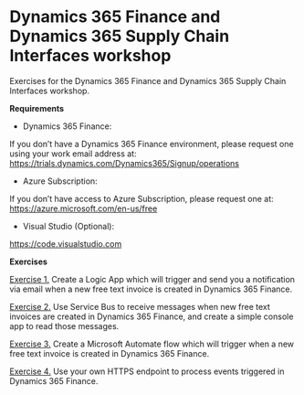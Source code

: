 # Dynamics 365 Finance and Dynamics 365 Supply Chain Interfaces workshop

Exercises for the Dynamics 365 Finance and Dynamics 365 Supply Chain Interfaces workshop.

**Requirements**

- Dynamics 365 Finance:

If you don’t have a Dynamics 365 Finance environment, please request one using your work email address at: https://trials.dynamics.com/Dynamics365/Signup/operations
 
- Azure Subscription:

If you don’t have access to Azure Subscription, please request one at: 
https://azure.microsoft.com/en-us/free
 
- Visual Studio (Optional):

https://code.visualstudio.com

**Exercises**

[Exercise 1.](https://github.com/julietsvq/DynamicsInterfaces/blob/master/Exercises/Exercise%201%20-%20F%26O%20and%20LogicApps.pdf) Create a Logic App which will trigger and send you a notification via email when a new free text invoice is created in Dynamics 365 Finance. 

[Exercise 2.](https://github.com/julietsvq/DynamicsInterfaces/blob/master/Exercises/Exercise%202%20-%20F%26O%20and%20Service%20Bus.pdf) Use Service Bus to receive messages when new free text invoices are created in Dynamics 365 Finance, and create a simple console app to read those messages. 

[Exercise 3.](https://github.com/julietsvq/DynamicsInterfaces/blob/master/Exercises/Exercise%203%20-%20F%26O%20and%20Flow.pdf) Create a Microsoft Automate flow which will trigger when a new free text invoice is created in Dynamics 365 Finance. 

[Exercise 4.](https://github.com/julietsvq/DynamicsInterfaces/blob/master/Exercises/Exercise%204%20-%20F%26O%20and%20HTTPS%20endpoint.pdf) Use your own HTTPS endpoint to process events triggered in Dynamics 365 Finance.
